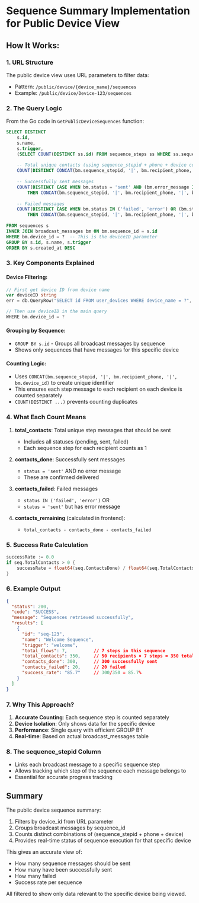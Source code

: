 # Sequence Summary Implementation for Public Device View

## How It Works:

### 1. **URL Structure**
The public device view uses URL parameters to filter data:
- Pattern: `/public/device/{device_name}/sequences`
- Example: `/public/device/Device-123/sequences`

### 2. **The Query Logic**

From the Go code in `GetPublicDeviceSequences` function:

```sql
SELECT DISTINCT
    s.id,
    s.name,
    s.trigger,
    (SELECT COUNT(DISTINCT ss.id) FROM sequence_steps ss WHERE ss.sequence_id = s.id) as total_flows,
    
    -- Total unique contacts (using sequence_stepid + phone + device combination)
    COUNT(DISTINCT CONCAT(bm.sequence_stepid, '|', bm.recipient_phone, '|', bm.device_id)) as total_contacts,
    
    -- Successfully sent messages
    COUNT(DISTINCT CASE WHEN bm.status = 'sent' AND (bm.error_message IS NULL OR bm.error_message = '') 
        THEN CONCAT(bm.sequence_stepid, '|', bm.recipient_phone, '|', bm.device_id) END) as contacts_done,
    
    -- Failed messages
    COUNT(DISTINCT CASE WHEN bm.status IN ('failed', 'error') OR (bm.status = 'sent' AND bm.error_message IS NOT NULL AND bm.error_message != '') 
        THEN CONCAT(bm.sequence_stepid, '|', bm.recipient_phone, '|', bm.device_id) END) as contacts_failed
        
FROM sequences s
INNER JOIN broadcast_messages bm ON bm.sequence_id = s.id
WHERE bm.device_id = ?  -- This is the deviceID parameter
GROUP BY s.id, s.name, s.trigger
ORDER BY s.created_at DESC
```

### 3. **Key Components Explained**

#### Device Filtering:
```go
// First get device ID from device name
var deviceID string
err = db.QueryRow("SELECT id FROM user_devices WHERE device_name = ?", deviceName).Scan(&deviceID)

// Then use deviceID in the main query
WHERE bm.device_id = ?
```

#### Grouping by Sequence:
- `GROUP BY s.id` - Groups all broadcast messages by sequence
- Shows only sequences that have messages for this specific device

#### Counting Logic:
- Uses `CONCAT(bm.sequence_stepid, '|', bm.recipient_phone, '|', bm.device_id)` to create unique identifier
- This ensures each step message to each recipient on each device is counted separately
- `COUNT(DISTINCT ...)` prevents counting duplicates

### 4. **What Each Count Means**

1. **total_contacts**: Total unique step messages that should be sent
   - Includes all statuses (pending, sent, failed)
   - Each sequence step for each recipient counts as 1

2. **contacts_done**: Successfully sent messages
   - `status = 'sent'` AND no error message
   - These are confirmed delivered

3. **contacts_failed**: Failed messages
   - `status IN ('failed', 'error')` OR
   - `status = 'sent'` but has error message

4. **contacts_remaining** (calculated in frontend):
   - `total_contacts - contacts_done - contacts_failed`

### 5. **Success Rate Calculation**
```go
successRate := 0.0
if seq.TotalContacts > 0 {
    successRate = float64(seq.ContactsDone) / float64(seq.TotalContacts) * 100
}
```

### 6. **Example Output**
```json
{
  "status": 200,
  "code": "SUCCESS",
  "message": "Sequences retrieved successfully",
  "results": [
    {
      "id": "seq-123",
      "name": "Welcome Sequence",
      "trigger": "welcome",
      "total_flows": 7,          // 7 steps in this sequence
      "total_contacts": 350,     // 50 recipients × 7 steps = 350 total messages
      "contacts_done": 300,      // 300 successfully sent
      "contacts_failed": 20,     // 20 failed
      "success_rate": "85.7"     // 300/350 = 85.7%
    }
  ]
}
```

### 7. **Why This Approach?**

1. **Accurate Counting**: Each sequence step is counted separately
2. **Device Isolation**: Only shows data for the specific device
3. **Performance**: Single query with efficient GROUP BY
4. **Real-time**: Based on actual broadcast_messages table

### 8. **The sequence_stepid Column**
- Links each broadcast message to a specific sequence step
- Allows tracking which step of the sequence each message belongs to
- Essential for accurate progress tracking

## Summary

The public device sequence summary:
1. Filters by device_id from URL parameter
2. Groups broadcast messages by sequence_id
3. Counts distinct combinations of (sequence_stepid + phone + device)
4. Provides real-time status of sequence execution for that specific device

This gives an accurate view of:
- How many sequence messages should be sent
- How many have been successfully sent
- How many failed
- Success rate per sequence

All filtered to show only data relevant to the specific device being viewed.